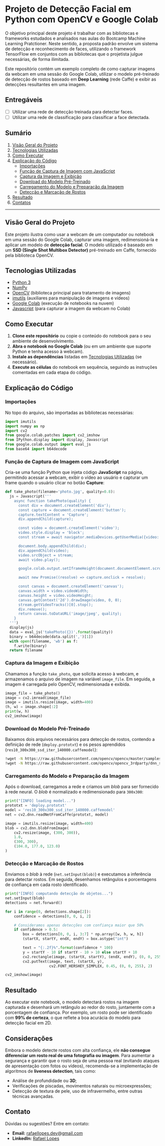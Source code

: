 # Projeto de Detecção Facial em Python com OpenCV e Google Colab

O objetivo principal deste projeto é trabalhar com as bibliotecas e frameworks estudados e analisados nas aulas do Bootcamp Machine Learning Pratctioner. Neste sentido, a proposta padrão envolve um sistema de detecção e reconhecimento de faces, utilizando o framework TensorFlow em conjuntos com as bibliotecas que o projetista julgue necessárias, de forma ilimitada.

Este repositório contém um exemplo completo de como capturar imagens da webcam em uma sessão do Google Colab, utilizar o modelo pré-treinado de detecção de rostos baseado em **Deep Learning** (rede Caffe) e exibir as detecções resultantes em uma imagem.

## Entregáveis
- [ ] Utilizar uma rede de detecção treinada para detectar faces.
- [ ] Utilizar uma rede de classificação para classificar a face detectada.

## Sumário
1. [Visão Geral do Projeto](#visão-geral-do-projeto)
2. [Tecnologias Utilizadas](#tecnologias-utilizadas)
3. [Como Executar](#como-executar)
4. [Explicação do Código](#explicação-do-código)
   - [Importações](#importações)
   - [Função de Captura de Imagem com JavaScript](#função-de-captura-de-imagem-com-javascript)
   - [Captura da Imagem e Exibição](#captura-da-imagem-e-exibição)
   - [Download do Modelo Pré-Treinado](#download-do-modelo-pré-treinado)
   - [Carregamento do Modelo e Preparação da Imagem](#carregamento-do-modelo-e-preparação-da-imagem)
   - [Detecção e Marcação de Rostos](#detecção-e-marcação-de-rostos)
5. [Resultado](#resultado)
6. [Contatos](#contatos)


---

## Visão Geral do Projeto
Este projeto ilustra como usar a webcam de um computador ou notebook em uma sessão do Google Colab, capturar uma imagem, redimensioná-la e aplicar um modelo de **detecção facial**. O modelo utilizado é baseado em um **SSD (Single Shot Multibox Detector)** pré-treinado em Caffe, fornecido pela biblioteca OpenCV.

## Tecnologias Utilizadas
- [Python 3](https://www.python.org/)
- [NumPy](https://numpy.org/)
- [OpenCV](https://opencv.org/) (biblioteca principal para tratamento de imagens)
- [imutils](https://pypi.org/project/imutils/) (auxiliares para manipulação de imagens e vídeos)
- [Google Colab](https://colab.research.google.com/) (execução de notebooks na nuvem)
- [Javascript](https://developer.mozilla.org/pt-BR/docs/Web/JavaScript) (para capturar a imagem da webcam no Colab)

## Como Executar
1. **Clone este repositório** ou copie o conteúdo do notebook para o seu ambiente de desenvolvimento.  
2. **Abra o notebook no Google Colab** (ou em um ambiente que suporte Python e tenha acesso à webcam).  
3. **Instale as dependências** listadas em [Tecnologias Utilizadas](#tecnologias-utilizadas) (se necessário).  
4. **Execute as células** do notebook em sequência, seguindo as instruções comentadas em cada etapa do código.

## Explicação do Código

### Importações
No topo do arquivo, são importadas as bibliotecas necessárias:

```python
import imutils
import numpy as np
import cv2
from google.colab.patches import cv2_imshow
from IPython.display import display, Javascript
from google.colab.output import eval_js
from base64 import b64decode
```

### Função de Captura de Imagem com JavaScript
Cria-se uma função Python que injeta código **JavaScript** na página, permitindo acessar a webcam, exibir o vídeo ao usuário e capturar um frame quando o usuário clicar no botão **Capture**:

```python
def take_photo(filename='photo.jpg', quality=0.8):
  js = Javascript('''
    async function takePhoto(quality) {
      const div = document.createElement('div');
      const capture = document.createElement('button');
      capture.textContent = 'Capture';
      div.appendChild(capture);

      const video = document.createElement('video');
      video.style.display = 'block';
      const stream = await navigator.mediaDevices.getUserMedia({video: true});

      document.body.appendChild(div);
      div.appendChild(video);
      video.srcObject = stream;
      await video.play();

      google.colab.output.setIframeHeight(document.documentElement.scrollHeight, true);

      await new Promise((resolve) => capture.onclick = resolve);

      const canvas = document.createElement('canvas');
      canvas.width = video.videoWidth;
      canvas.height = video.videoHeight;
      canvas.getContext('2d').drawImage(video, 0, 0);
      stream.getVideoTracks()[0].stop();
      div.remove();
      return canvas.toDataURL('image/jpeg', quality);
    }
  ''')
  display(js)
  data = eval_js('takePhoto({})'.format(quality))
  binary = b64decode(data.split(',')[1])
  with open(filename, 'wb') as f:
    f.write(binary)
  return filename
```

### Captura da Imagem e Exibição
Chamamos a função `take_photo`, que solicita acesso à webcam, e armazenamos o arquivo de imagem na variável `image_file`. Em seguida, a imagem é carregada pelo OpenCV, redimensionada e exibida.

```python
image_file = take_photo()
image = cv2.imread(image_file)
image = imutils.resize(image, width=400)
(h, w) = image.shape[:2]
print(w, h)
cv2_imshow(image)
```

### Download do Modelo Pré-Treinado
Baixamos dois arquivos necessários para detecção de rostos, contendo a definição de rede (`deploy.prototxt`) e os pesos aprendidos (`res10_300x300_ssd_iter_140000.caffemodel`):

```bash
!wget -N https://raw.githubusercontent.com/opencv/opencv/master/samples/dnn/face_detector/deploy.prototxt
!wget -N https://raw.githubusercontent.com/opencv/opencv_3rdparty/dnn_samples_face_detector_20170830/res10_300x300_ssd_iter_140000.caffemodel
```

### Carregamento do Modelo e Preparação da Imagem
Após o download, carregamos a rede e criamos um *blob* para ser fornecido à rede neural. O *blob* é normalizado e redimensionado para `300x300`:

```python
print("[INFO] loading model...")
prototxt = 'deploy.prototxt'
model = 'res10_300x300_ssd_iter_140000.caffemodel'
net = cv2.dnn.readNetFromCaffe(prototxt, model)

image = imutils.resize(image, width=400)
blob = cv2.dnn.blobFromImage(
    cv2.resize(image, (300, 300)),
    1.0,
    (300, 300),
    (104.0, 177.0, 123.0)
)
```

### Detecção e Marcação de Rostos
Enviamos o *blob* à rede (`net.setInput(blob)`) e executamos a inferência para detectar rostos. Em seguida, desenhamos retângulos e porcentagens de confiança em cada rosto identificado.

```python
print("[INFO] computando detecção de objetos...")
net.setInput(blob)
detections = net.forward()

for i in range(0, detections.shape[2]):
    confidence = detections[0, 0, i, 2]

    # Consideramos apenas detecções com confiança maior que 50%
    if confidence > 0.5:
        box = detections[0, 0, i, 3:7] * np.array([w, h, w, h])
        (startX, startY, endX, endY) = box.astype("int")

        text = "{:.2f}%".format(confidence * 100)
        y = startY - 10 if startY - 10 > 10 else startY + 10
        cv2.rectangle(image, (startX, startY), (endX, endY), (0, 0, 255), 2)
        cv2.putText(image, text, (startX, y),
                    cv2.FONT_HERSHEY_SIMPLEX, 0.45, (0, 0, 255), 2)

cv2_imshow(image)
```

## Resultado
Ao executar este notebook, o modelo detectará rostos na imagem capturada e desenhará um retângulo ao redor do rosto, juntamente com a porcentagem de confiança. Por exemplo, um rosto pode ser identificado com **99% de certeza**, o que reflete a boa acurácia do modelo para detecção facial em 2D.

## Considerações
Embora o modelo detecte rostos com alta confiança, ele **não consegue diferenciar um rosto real de uma fotografia ou imagem**. Para aumentar a segurança e garantir que o rosto seja de uma pessoa real (evitando ataques de apresentação com fotos ou vídeos), recomenda-se a implementação de algoritmos de **liveness detection**, tais como:
- Análise de profundidade ou **3D**;
- Verificações de piscadas, movimentos naturais ou microexpressões;
- Detecção de textura de pele, uso de infravermelho, entre outras técnicas avançadas.

## Contato
Dúvidas ou sugestões? Entre em contato:

- **Email:** rafaellopes.dev@gmail.com
- **LinkedIn:** [Rafael Lopes](https://www.linkedin.com/in/rafael-lopes-desenvolvedor-fullstack/)
